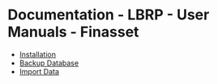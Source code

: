 # Documentation - LBRP - User Manuals - Finasset

- [Installation](Installation/README.md)
- [Backup Database](BackupDatabase/README.md)
- [Import Data](ImportData/README.md)